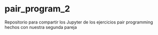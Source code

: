 # pair_program_2
Repositorio para compartir los Jupyter de los ejercicios pair programming hechos con nuestra segunda pareja
